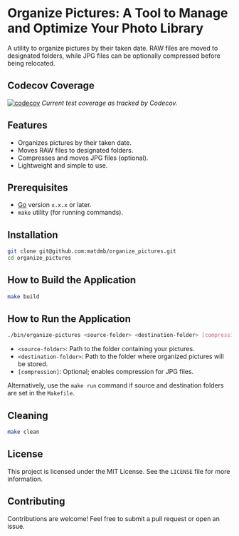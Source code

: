 
# Organize Pictures: A Tool to Manage and Optimize Your Photo Library

A utility to organize pictures by their taken date. RAW files are moved to designated folders, while JPG files can be optionally compressed before being relocated.

## Codecov Coverage
[![codecov](https://codecov.io/gh/matdmb/organize_pictures/branch/main/graph/badge.svg?token=4UZGB2L9LB)](https://codecov.io/gh/matdmb/organize_pictures)
_Current test coverage as tracked by Codecov._

## Features
- Organizes pictures by their taken date.
- Moves RAW files to designated folders.
- Compresses and moves JPG files (optional).
- Lightweight and simple to use.

## Prerequisites
- [Go](https://go.dev/) version `x.x.x` or later.
- `make` utility (for running commands).

## Installation

```bash
git clone git@github.com:matdmb/organize_pictures.git
cd organize_pictures
```

## How to Build the Application

```bash
make build
```

## How to Run the Application

```bash
./bin/organize-pictures <source-folder> <destination-folder> [compression]
```

- `<source-folder>`: Path to the folder containing your pictures.
- `<destination-folder>`: Path to the folder where organized pictures will be stored.
- `[compression]`: Optional; enables compression for JPG files.

Alternatively, use the `make run` command if source and destination folders are set in the `Makefile`.

## Cleaning

```bash
make clean
```

## License
This project is licensed under the MIT License. See the `LICENSE` file for more information.

## Contributing
Contributions are welcome! Feel free to submit a pull request or open an issue.
